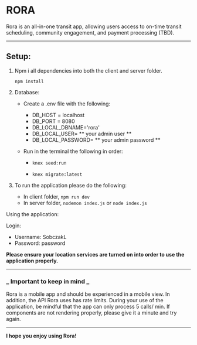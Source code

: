 # RORA

Rora is an all-in-one transit app, allowing users access to on-time transit scheduling, community engagement, and payment processing (TBD).

---

## Setup:

1. Npm i all dependencies into both the client and server folder.

    `npm install`

2. Database:

    - Create a .env file with the following:
        - DB_HOST = localhost
        - DB_PORT = 8080
        - DB_LOCAL_DBNAME='rora'
        - DB_LOCAL_USER= ** your admin user **
        - DB_LOCAL_PASSWORD= ** your admin password **
    - Run in the terminal the following in order:

        - `knex seed:run`

        - `knex migrate:latest`

3. To run the application please do the following:
    - In client folder,
      `npm run dev`
    - In server folder, `nodemon index.js` or `node index.js`

Using the application:

Login:

-   Username: SobczakL
-   Password: password

**Please ensure your location services are turned on into order to use the application properly.**

---

### **_ Important to keep in mind _**

Rora is a mobile app and should be experienced in a mobile view. In addition, the API Rora uses has rate limits. During your use of the application, be mindful that the app can only process 5 calls/ min. If components are not rendering properly, please give it a minute and try again.

---

**I hope you enjoy using Rora!**
